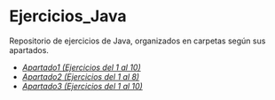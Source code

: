 # Ejercicios_Java

Repositorio de ejercicios de Java, organizados en carpetas según sus apartados.

* [*Apartado1 (Ejercicios del 1 al 10)*](https://github.com/MarcosMoralesAragon/Ejercicios_Java/tree/main/Apartado1)
* [*Apartado2 (Ejercicios del 1 al 8)*](https://github.com/MarcosMoralesAragon/Ejercicios_Java/tree/main/Apartado2)
* [*Apartado3 (Ejercicios del 1 al 10)*](https://github.com/MarcosMoralesAragon/Ejercicios_Java/tree/main/Apartado3)

